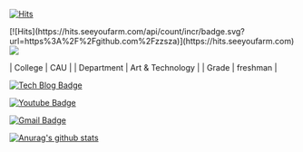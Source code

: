 [![Hits](https://hits.seeyoufarm.com/api/count/incr/badge.svg?url=https%3A%2F%2Fgithub.com%2Fsmlee3845&count_bg=%233DC879&title_bg=%239C60CF&icon=powerbi.svg&icon_color=%23E7E7E7&title=hits&edge_flat=true)](https://hits.seeyoufarm.com)
<div align=left>
[![Hits](https://hits.seeyoufarm.com/api/count/incr/badge.svg?url=https%3A%2F%2Fgithub.com%2Fzzsza)](https://hits.seeyoufarm.com) 	
</div>
<img src="https://capsule-render.vercel.app/api?type=모양&color=&height=3&section=header&text=텍스트&fontSize=10" />

| College    | CAU              |
| Department | Art & Technology |
| Grade      | freshman         |

[![Tech Blog Badge](http://img.shields.io/badge/-Tech%20blog-black?style=flat-square&logo=github&link=https://smlee3845.github.io/)](https://smlee3845.github.io/)

[![Youtube Badge](https://img.shields.io/badge/Youtube-ff0000?style=flat-square&logo=youtube&link=https://www.youtube.com/@rockrocke)](https://www.youtube.com/rockrocke)

[![Gmail Badge](https://img.shields.io/badge/Gmail-d14836?style=flat-square&logo=Gmail&logoColor=white&link=mailto:smlee3845@gmail.com)](mailto:smlee3845@gmail.com)

[![Anurag's github stats](https://github-readme-stats.vercel.app/api?username=smlee3845)](https://github.com/anuraghazra/github-readme-stats)
	
